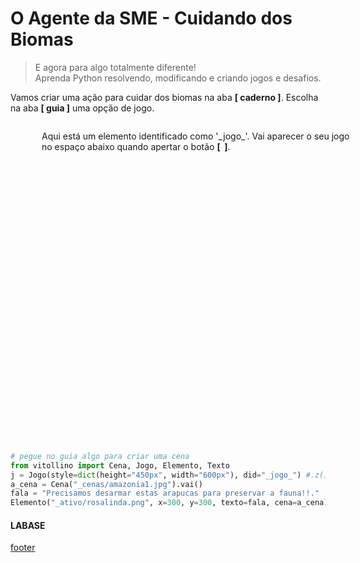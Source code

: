 <!---
Open Source program Pynoplia - Copyright © 2024  Carlo Oliveira** <carlo@nce.ufrj.br>,
PDX-License-Identifier:** `GNU General Public License v3.0 or later <http://is.gd/3Udt>`_.
-->
# O Agente da SME - Cuidando dos Biomas
> E agora para algo totalmente diferente! <br>
> Aprenda Python resolvendo, modificando e criando jogos e desafios. <br>

Vamos criar uma ação para cuidar dos biomas na aba **[   caderno   ]**. 
Escolha na aba **[   guia   ]** uma opção de jogo.

<img src onerror="__did_got__('../../_prog/snct_ca.py')"></img>
<div id="_jogo_" style="position:relative; left:50px; min-height: 500px">
Aqui está um elemento identificado como '_jogo_'. 
Vai aparecer o seu jogo no espaço abaixo quando apertar o botão <b>[&nbsp;<i class="fa-solid fa-play"></i>&nbsp;]</b>.

</div>
<img id="caderno_cui" src onerror="__widget__(this.id)"></img>


```python
# pegue no guia algo para criar uma cena
from vitollino import Cena, Jogo, Elemento, Texto
j = Jogo(style=dict(height="450px", width="600px"), did="_jogo_") #.z()
a_cena = Cena("_cenas/amazonia1.jpg").vai()
fala = "Precisamos desarmar estas arapucas para preservar a fauna!!."
Elemento("_ativo/rosalinda.png", x=300, y=300, texto=fala, cena=a_cena)
```

#### LABASE
[footer](footer.md ':include')